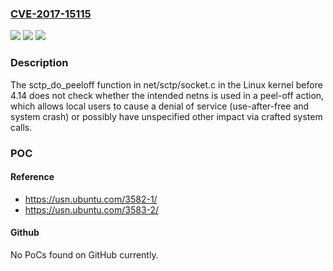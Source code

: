 ### [CVE-2017-15115](https://cve.mitre.org/cgi-bin/cvename.cgi?name=CVE-2017-15115)
![](https://img.shields.io/static/v1?label=Product&message=Linux%20kernel%20before%204.14-rc6&color=blue)
![](https://img.shields.io/static/v1?label=Version&message=%3D%20Linux%20kernel%20before%204.14-rc6%20&color=brighgreen)
![](https://img.shields.io/static/v1?label=Vulnerability&message=local%20crash&color=brighgreen)

### Description

The sctp_do_peeloff function in net/sctp/socket.c in the Linux kernel before 4.14 does not check whether the intended netns is used in a peel-off action, which allows local users to cause a denial of service (use-after-free and system crash) or possibly have unspecified other impact via crafted system calls.

### POC

#### Reference
- https://usn.ubuntu.com/3582-1/
- https://usn.ubuntu.com/3583-2/

#### Github
No PoCs found on GitHub currently.


